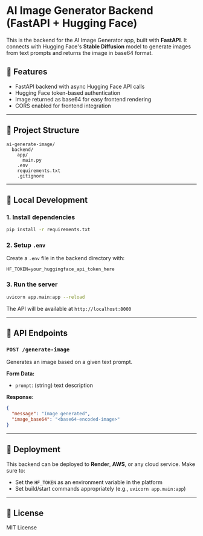 # AI Image Generator Backend (FastAPI + Hugging Face)

This is the backend for the AI Image Generator app, built with **FastAPI**. It connects with Hugging Face's **Stable Diffusion** model to generate images from text prompts and returns the image in base64 format.

## 🚀 Features
- FastAPI backend with async Hugging Face API calls
- Hugging Face token-based authentication
- Image returned as base64 for easy frontend rendering
- CORS enabled for frontend integration

---

## 📁 Project Structure
```
ai-generate-image/
  backend/
    app/
      main.py
    .env
    requirements.txt
    .gitignore
```

---

## 🧪 Local Development

### 1. Install dependencies
```bash
pip install -r requirements.txt
```

### 2. Setup `.env`
Create a `.env` file in the backend directory with:
```env
HF_TOKEN=your_huggingface_api_token_here
```

### 3. Run the server
```bash
uvicorn app.main:app --reload
```
The API will be available at `http://localhost:8000`

---

## 🧾 API Endpoints

### `POST /generate-image`
Generates an image based on a given text prompt.

**Form Data:**
- `prompt`: (string) text description

**Response:**
```json
{
  "message": "Image generated",
  "image_base64": "<base64-encoded-image>"
}
```

---

## 🚀 Deployment
This backend can be deployed to **Render**, **AWS**, or any cloud service.
Make sure to:
- Set the `HF_TOKEN` as an environment variable in the platform
- Set build/start commands appropriately (e.g., `uvicorn app.main:app`)

---

## 📜 License
MIT License

